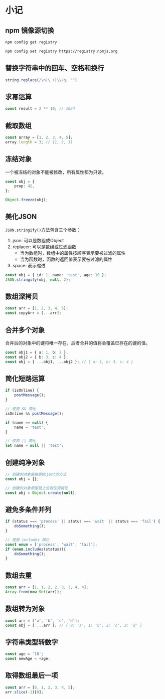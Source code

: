 # 小记
## npm 镜像源切换

```bash title="查看当前使用的镜像源"
npm config get registry
```

```bash title="切换官方镜像源"
npm config set registry https://registry.npmjs.org
```

## 替换字符串中的回车、空格和换行

```js
string.replace(/\n|\ +|\\/g, "")
```

## 求幂运算

```ts
const result = 2 ** 10; // 1024
```

## 截取数组

```ts
const array = [1, 2, 3, 4, 5];
array.length = 3; // [1, 2, 3]
```

## 冻结对象

一个被冻结的对象不能被修改，所有属性都为只读。

```ts
const obj = {
	prop: 42,
};

Object.freeze(obj);
```

## 美化JSON

`JSON.stringify()`方法包含三个参数：

1. json: 可以是数组或Object
2. replacer: 可以是数组或过滤函数
    - 当为数组时，数组中的属性按顺序表示要被过滤的属性
    - 当为函数时，函数的返回值表示要被过滤的属性
3. space: 表示缩进

```ts
const obj = { id: 1, name: 'test', age: 10 };
JSON.stringify(obj, null, 2);
```

## 数组深拷贝

```ts
const arr = [1, 2, 3, 4, 5];
const copyArr = [...arr];
```

## 合并多个对象

合并后的对象中的键将唯一存在，后者合并的值将会覆盖已存在的键的值。

```ts
const obj1 = { a: 1, b: 2 };
const obj2 = { b: 3, c: 4 };
const obj = { ...obj1, ...obj2 }; // { a: 1, b: 3, c: 4 }
```

## 简化短路运算

```ts
if (isOnline) {
	postMessage();
}

// 使用 && 简化
isOnline && postMessage();

if (name == null) {
	name = 'test';
}

// 使用 || 简化
let name = null || 'test';
```

## 创建纯净对象

```ts
// 创建的对象会继承Object的方法
const obj = {};

// 创建的对象原型链上没有任何属性
const obj = Object.create(null);
```

## 避免多条件并列

```ts
if (status === 'process' || status === 'wait' || status === 'fail') {
	doSomething();
}

// 使用 includes 简化
const enum = ['process', 'wait', 'fail'];
if (enum.includes(status)){
	doSomething();
}                                        
```

## 数组去重

```ts
const arr = [1, 1, 2, 2, 3, 3, 4, 4];
Array.from(new Set(arr));
```

## 数组转为对象

```ts
const arr = ['a', 'b', 'c', 'd'];
const obj = { ...arr }; // { 0: 'a', 1: 'b', 2: 'c', 3: 'd' }
```

## 字符串类型转数字

```ts
const age = '18';
const newAge = +age;
```

## 取得数组最后一项

```ts
const arr = [0, 1, 2, 3, 4, 5];
arr.slice(-1)[0];
```